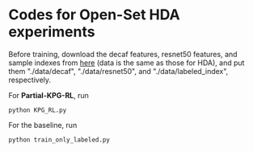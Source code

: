 # Codes for Open-Set HDA experiments
Before training, download the decaf features, resnet50 features, and sample indexes from 
[here](https://drive.google.com/drive/folders/1kSC_PFkGDWwYApZ6bHYcVBWbf1iOwN1F?usp=sharing) 
(data is the same as those for HDA), and 
put them "./data/decaf", "./data/resnet50", and "./data/labeled_index", respectively.



For __Partial-KPG-RL__, run

```
python KPG_RL.py
```

For the baseline, run
```
python train_only_labeled.py
```
